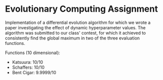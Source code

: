 # Evolutionary Computing Assignment
Implementation of a differential evolution algorithm for which we wrote a paper investigating the effect of dynamic hyperparameter values. The algorithm was submitted to our class' contest, for which it achieved to consistently find the global maximum in two of the three evaluation functions.

Functions (10 dimensional):
- Katsuura: 10/10
- Schaffers: 10/10
- Bent Cigar: 9.9999/10
